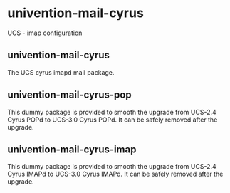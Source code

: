 # univention-mail-cyrus
UCS - imap configuration

## univention-mail-cyrus
The UCS cyrus imapd mail package.

## univention-mail-cyrus-pop
This dummy package is provided to smooth the upgrade from UCS-2.4 Cyrus POPd to UCS-3.0 Cyrus POPd. It can be safely removed after the upgrade.

## univention-mail-cyrus-imap
This dummy package is provided to smooth the upgrade from UCS-2.4 Cyrus IMAPd to UCS-3.0 Cyrus IMAPd. It can be safely removed after the upgrade.
